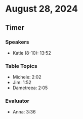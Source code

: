 # August 28, 2024

## Timer

### Speakers

- Katie (8-10): 13:52

### Table Topics

- Michele: 2:02
- Jim: 1:52
- Dametreea: 2:05

### Evaluator

- Anna: 3:36
